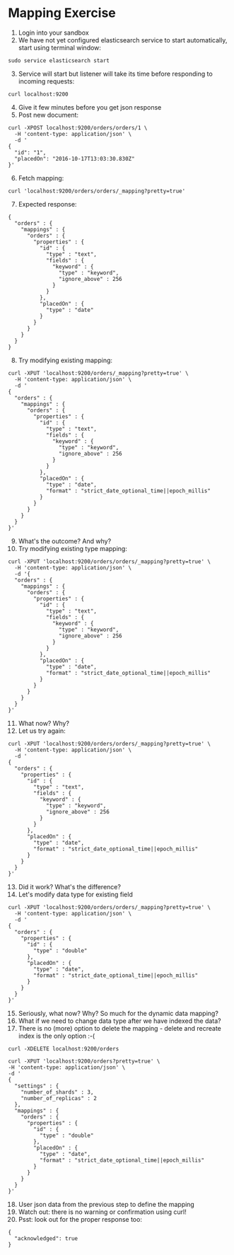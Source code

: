 # Mapping Exercise #

1. Login into your sandbox
2. We have not yet configured elasticsearch service to start automatically, start using terminal window:
  ```
  sudo service elasticsearch start
  ```
3. Service will start but listener will take its time before responding to incoming requests:
  ```
  curl localhost:9200
  ```
4. Give it few minutes before you get json response
5. Post new document:
  ```
  curl -XPOST localhost:9200/orders/orders/1 \
    -H 'content-type: application/json' \
    -d '
  {
    "id": "1", 
    "placedOn": "2016-10-17T13:03:30.830Z"
  }'
```
6. Fetch mapping:
  ```
  curl 'localhost:9200/orders/orders/_mapping?pretty=true'
  ```
7. Expected response:
  ```
  {
    "orders" : {
      "mappings" : {
        "orders" : {
          "properties" : {
            "id" : {
              "type" : "text",
              "fields" : {
                "keyword" : {
                  "type" : "keyword",
                  "ignore_above" : 256
                }
              }
            },
            "placedOn" : {
              "type" : "date"
            }
          }
        }
      }
    }
  }
  ```
8. Try modifying existing mapping:
  ```
  curl -XPUT 'localhost:9200/orders/_mapping?pretty=true' \
    -H 'content-type: application/json' \
    -d '
  {
    "orders" : {
      "mappings" : {
        "orders" : {
          "properties" : {
            "id" : {
              "type" : "text",
              "fields" : {
                "keyword" : {
                  "type" : "keyword",
                  "ignore_above" : 256
                }
              }
            },
            "placedOn" : {
              "type" : "date",
              "format" : "strict_date_optional_time||epoch_millis"
            }
          }
        }
      }
    }
  }'
  ```
9. What's the outcome? And why?
10. Try modifying existing type mapping:
  ```
  curl -XPUT 'localhost:9200/orders/orders/_mapping?pretty=true' \
    -H 'content-type: application/json' \
    -d '{
    "orders" : {
      "mappings" : {
        "orders" : {
          "properties" : {
            "id" : {
              "type" : "text",
              "fields" : {
                "keyword" : {
                  "type" : "keyword",
                  "ignore_above" : 256
                }
              }
            },
            "placedOn" : {
              "type" : "date",
              "format" : "strict_date_optional_time||epoch_millis"
            }
          }
        }
      }
    }
  }'
  ```
11. What now? Why?
12. Let us try again:
  ```
  curl -XPUT 'localhost:9200/orders/orders/_mapping?pretty=true' \
    -H 'content-type: application/json' \
    -d '
  {
    "orders" : {
      "properties" : {
        "id" : {
          "type" : "text",
          "fields" : {
            "keyword" : {
              "type" : "keyword",
              "ignore_above" : 256
            }
          }
        },
        "placedOn" : {
          "type" : "date",
          "format" : "strict_date_optional_time||epoch_millis"
        }
      }
    }
  }'
  ```
13. Did it work? What's the difference?
14. Let's modify data type for existing field
  ```
  curl -XPUT 'localhost:9200/orders/orders/_mapping?pretty=true' \
    -H 'content-type: application/json' \
    -d '
  {
    "orders" : {
      "properties" : {
        "id" : {
          "type" : "double"
        },
        "placedOn" : {
          "type" : "date",
          "format" : "strict_date_optional_time||epoch_millis"
        }
      }
    }
  }'
  ```
15. Seriously, what now? Why? So much for the dynamic data mapping?
16. What if we need to change data type after we have indexed the data?
17. There is no (more) option to delete the mapping - delete and recreate index is the only option :-(
  ```
  curl -XDELETE localhost:9200/orders

  curl -XPUT 'localhost:9200/orders?pretty=true' \
  -H 'content-type: application/json' \
  -d '
  {
    "settings" : {
      "number_of_shards" : 3,
      "number_of_replicas" : 2
    },
    "mappings" : {
      "orders" : {
        "properties" : {
          "id" : {
            "type" : "double"
          },
          "placedOn" : {
            "type" : "date",
            "format" : "strict_date_optional_time||epoch_millis"
          }
        }
      }
    }
  }'
  ```
18. User json data from the previous step to define the mapping
19. Watch out: there is no warning or confirmation using curl!
20. Psst: look out for the proper response too:
  ```
  {
    "acknowledged": true
  }
```


